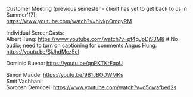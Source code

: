 Customer Meeting (previous semester - client has yet to get back to us in Summer'17):   
https://www.youtube.com/watch?v=hivkpOmqyRM
  

Individual ScreenCasts:    
Albert Tung: https://www.youtube.com/watch?v=pt4gJpDjS3M&  # No audio; need to turn on captioning for comments
Angus Hung: https://youtu.be/SjJhdMcz5cI

Dominic Bueno: https://youtu.be/qnPKTKrFqoU

Simon Maude: https://youtu.be/9B1JBODWMKs   
Smit Vachhani:   
Soroosh Demooei: https://www.youtube.com/watch?v=o5qwafbed2s
